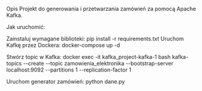 Opis
Projekt do generowania i przetwarzania zamówień za pomocą Apache Kafka.

Jak uruchomić:

Zainstaluj wymagane biblioteki:
pip install -r requirements.txt
Uruchom Kafkę przez Dockera:
docker-compose up -d

Stwórz topic w Kafka:
docker exec -it kafka_project-kafka-1 bash
kafka-topics --create --topic zamowienia_elektronika --bootstrap-server localhost:9092 --partitions 1 --replication-factor 1

Uruchom generator zamówień:
python dane.py